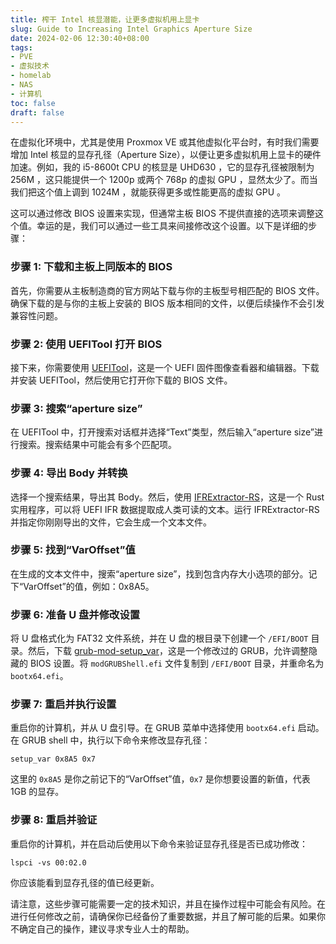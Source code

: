 ```yaml
---
title: 榨干 Intel 核显潜能，让更多虚拟机用上显卡
slug: Guide to Increasing Intel Graphics Aperture Size
date: 2024-02-06 12:30:40+08:00
tags:
- PVE
- 虚拟技术
- homelab
- NAS
- 计算机
toc: false
draft: false
---
```


在虚拟化环境中，尤其是使用 Proxmox VE 或其他虚拟化平台时，有时我们需要增加 Intel 核显的显存孔径（Aperture Size），以便让更多虚拟机用上显卡的硬件加速。例如，我的 i5-8600t CPU 的核显是 UHD630 ，它的显存孔径被限制为 256M ，这只能提供一个 1200p 或两个 768p 的虚拟 GPU ，显然太少了。而当我们把这个值上调到 1024M ，就能获得更多或性能更高的虚拟 GPU 。

这可以通过修改 BIOS 设置来实现，但通常主板 BIOS 不提供直接的选项来调整这个值。幸运的是，我们可以通过一些工具来间接修改这个设置。以下是详细的步骤：

### 步骤 1: 下载和主板上同版本的 BIOS

首先，你需要从主板制造商的官方网站下载与你的主板型号相匹配的 BIOS 文件。确保下载的是与你的主板上安装的 BIOS 版本相同的文件，以便后续操作不会引发兼容性问题。

### 步骤 2: 使用 UEFITool 打开 BIOS

接下来，你需要使用 [UEFITool](https://github.com/LongSoft/UEFITool)，这是一个 UEFI 固件图像查看器和编辑器。下载并安装 UEFITool，然后使用它打开你下载的 BIOS 文件。

### 步骤 3: 搜索“aperture size”

在 UEFITool 中，打开搜索对话框并选择“Text”类型，然后输入“aperture size”进行搜索。搜索结果中可能会有多个匹配项。

### 步骤 4: 导出 Body 并转换

选择一个搜索结果，导出其 Body。然后，使用 [IFRExtractor-RS](https://github.com/LongSoft/IFRExtractor-RS)，这是一个 Rust 实用程序，可以将 UEFI IFR 数据提取成人类可读的文本。运行 IFRExtractor-RS 并指定你刚刚导出的文件，它会生成一个文本文件。

### 步骤 5: 找到“VarOffset”值

在生成的文本文件中，搜索“aperture size”，找到包含内存大小选项的部分。记下“VarOffset”的值，例如：0x8A5。

### 步骤 6: 准备 U 盘并修改设置

将 U 盘格式化为 FAT32 文件系统，并在 U 盘的根目录下创建一个 `/EFI/BOOT` 目录。然后，下载 [grub-mod-setup_var](https://github.com/datasone/grub-mod-setup_var)，这是一个修改过的 GRUB，允许调整隐藏的 BIOS 设置。将 `modGRUBShell.efi` 文件复制到 `/EFI/BOOT` 目录，并重命名为 `bootx64.efi`。

### 步骤 7: 重启并执行设置

重启你的计算机，并从 U 盘引导。在 GRUB 菜单中选择使用 `bootx64.efi` 启动。在 GRUB shell 中，执行以下命令来修改显存孔径：

```shell
setup_var 0x8A5 0x7
```

这里的 `0x8A5` 是你之前记下的“VarOffset”值，`0x7` 是你想要设置的新值，代表 1GB 的显存。

### 步骤 8: 重启并验证

重启你的计算机，并在启动后使用以下命令来验证显存孔径是否已成功修改：

```shell
lspci -vs 00:02.0
```

你应该能看到显存孔径的值已经更新。

请注意，这些步骤可能需要一定的技术知识，并且在操作过程中可能会有风险。在进行任何修改之前，请确保你已经备份了重要数据，并且了解可能的后果。如果你不确定自己的操作，建议寻求专业人士的帮助。